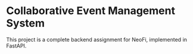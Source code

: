 # Collaborative Event Management System

This project is a complete backend assignment for NeoFi, implemented in FastAPI.